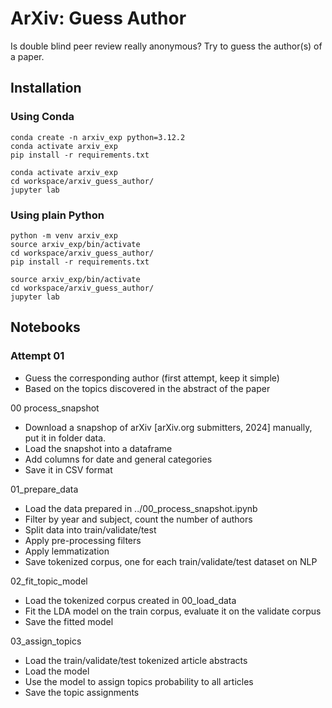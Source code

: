 # ArXiv: Guess Author
Is double blind peer review really anonymous? Try to guess the author(s) of a paper. 

## Installation

### Using Conda
```
conda create -n arxiv_exp python=3.12.2
conda activate arxiv_exp
pip install -r requirements.txt
```

```
conda activate arxiv_exp
cd workspace/arxiv_guess_author/
jupyter lab
```

### Using plain Python
```
python -m venv arxiv_exp
source arxiv_exp/bin/activate
cd workspace/arxiv_guess_author/
pip install -r requirements.txt
```

```
source arxiv_exp/bin/activate
cd workspace/arxiv_guess_author/
jupyter lab
```

## Notebooks

### Attempt 01
* Guess the corresponding author (first attempt, keep it simple)
* Based on the topics discovered in the abstract of the paper

00 process_snapshot
 * Download a snapshop of arXiv [arXiv.org submitters, 2024] manually, put it in folder data.
 * Load the snapshot into a dataframe
 * Add columns for date and general categories
 * Save it in CSV format

01_prepare_data
* Load the data prepared in ../00_process_snapshot.ipynb
* Filter by year and subject, count the number of authors
* Split data into train/validate/test
* Apply pre-processing filters
* Apply lemmatization
* Save tokenized corpus, one for each train/validate/test dataset on NLP

02_fit_topic_model
* Load the tokenized corpus created in 00_load_data
* Fit the LDA model on the train corpus, evaluate it on the validate corpus
* Save the fitted model

03_assign_topics
* Load the train/validate/test tokenized article abstracts
* Load the model
* Use the model to assign topics probability to all articles
* Save the topic assignments

